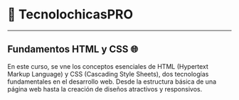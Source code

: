 # 💜 TecnolochicasPRO
--------------------------
## Fundamentos HTML  y CSS 🌐
En este curso, se vne los conceptos esenciales de HTML (Hypertext Markup Language) y CSS (Cascading Style Sheets), dos tecnologías fundamentales en el desarrollo web. Desde la estructura básica de una página web hasta la creación de diseños atractivos y responsivos.
